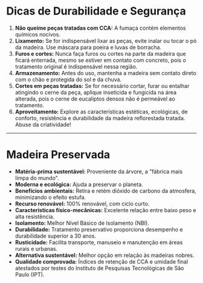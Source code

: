 # Dicas de Durabilidade e Segurança

1. **Não queime peças tratadas com CCA:** A fumaça contém elementos químicos nocivos.
2. **Lixamento:** Se for indispensável lixar as peças, evite inalar ou tocar o pó da madeira. Use máscara para poeira e luvas de borracha.
3. **Furos e cortes:** Nunca faça furos ou cortes na parte da madeira que ficará enterrada, mesmo se estiver em contato com concreto, pois o tratamento original é indispensável nessa região.
4. **Armazenamento:** Antes do uso, mantenha a madeira sem contato direto com o chão e protegida do sol e da chuva.
5. **Cortes em peças tratadas:** Se for necessário cortar, furar ou entalhar atingindo o cerne da peça, aplique inseticida e fungicida na área alterada, pois o cerne de eucaliptos densos não é permeável ao tratamento.
6. **Aproveitamento:** Explore as características estéticas, ecológicas, de conforto, resistência e durabilidade da madeira reflorestada tratada. Abuse da criatividade!

---

# Madeira Preservada

- **Matéria-prima sustentável:** Proveniente da árvore, a "fábrica mais limpa do mundo".
- **Moderna e ecológica:** Ajuda a preservar o planeta.
- **Benefícios ambientais:** Retira e retém dióxido de carbono da atmosfera, minimizando o efeito estufa.
- **Recurso renovável:** 100% renovável, com ciclo curto.
- **Características físico-mecânicas:** Excelente relação entre baixo peso e alta resistência.
- **Isolamento:** Melhor Nível Básico de Isolamento (NBI).
- **Durabilidade:** Tratamento preservativo proporciona desempenho e durabilidade superior a 30 anos.
- **Rusticidade:** Facilita transporte, manuseio e manutenção em áreas rurais e urbanas.
- **Alternativa sustentável:** Melhor opção em relação às madeiras nobres.
- **Qualidade comprovada:** Índices de retenção de CCA e umidade final atestados por testes do Instituto de Pesquisas Tecnológicas de São Paulo (IPT).